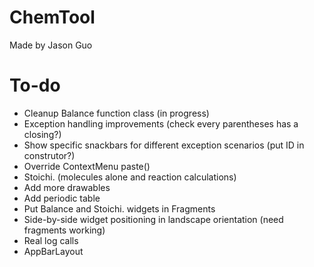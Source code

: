 # ChemTool
Made by Jason Guo
# To-do
- Cleanup Balance function class (in progress)
- Exception handling improvements (check every parentheses has a closing?)
- Show specific snackbars for different exception scenarios (put ID in construtor?)
- Override ContextMenu paste()
- Stoichi. (molecules alone and reaction calculations)
- Add more drawables
- Add periodic table
- Put Balance and Stoichi. widgets in Fragments
- Side-by-side widget positioning in landscape orientation (need fragments working)
- Real log calls
- AppBarLayout
